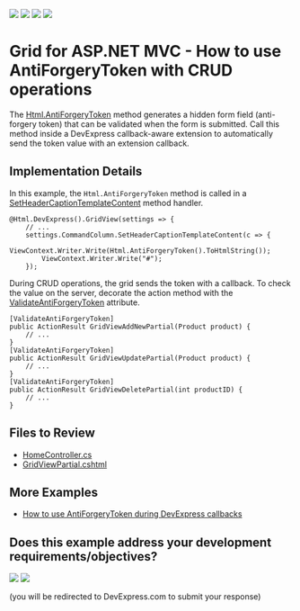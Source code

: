 <!-- default badges list -->
![](https://img.shields.io/endpoint?url=https://codecentral.devexpress.com/api/v1/VersionRange/128551914/18.2.4%2B)
[![](https://img.shields.io/badge/Open_in_DevExpress_Support_Center-FF7200?style=flat-square&logo=DevExpress&logoColor=white)](https://supportcenter.devexpress.com/ticket/details/T292767)
[![](https://img.shields.io/badge/📖_How_to_use_DevExpress_Examples-e9f6fc?style=flat-square)](https://docs.devexpress.com/GeneralInformation/403183)
[![](https://img.shields.io/badge/💬_Leave_Feedback-feecdd?style=flat-square)](#does-this-example-address-your-development-requirementsobjectives)
<!-- default badges end -->

# Grid for ASP.NET MVC - How to use AntiForgeryToken with CRUD operations

The [Html.AntiForgeryToken](https://learn.microsoft.com/en-us/dotnet/api/system.web.mvc.htmlhelper.antiforgerytoken) method generates a hidden form field (anti-forgery token) that can be validated when the form is submitted. Call this method inside a DevExpress callback-aware extension to automatically send the token value with an extension callback.

## Implementation Details

In this example, the `Html.AntiForgeryToken` method is called in a [SetHeaderCaptionTemplateContent](https://docs.devexpress.com/AspNetMvc/DevExpress.Web.Mvc.GridViewSettings.SetHeaderCaptionTemplateContent(System.Action-DevExpress.Web.GridViewHeaderTemplateContainer-)) method handler.

```scharp
@Html.DevExpress().GridView(settings => {
    // ...
    settings.CommandColumn.SetHeaderCaptionTemplateContent(c => {  
        ViewContext.Writer.Write(Html.AntiForgeryToken().ToHtmlString());  
        ViewContext.Writer.Write("#");  
    });  
```
During CRUD operations, the grid sends the token with a callback. To check the value on the server, decorate the action method with the [ValidateAntiForgeryToken](https://learn.microsoft.com/en-us/dotnet/api/system.web.mvc.validateantiforgerytokenattribute) attribute.

```scharp
[ValidateAntiForgeryToken]  
public ActionResult GridViewAddNewPartial(Product product) {
    // ...
}  
[ValidateAntiForgeryToken]  
public ActionResult GridViewUpdatePartial(Product product) {
    // ...
}  
[ValidateAntiForgeryToken]  
public ActionResult GridViewDeletePartial(int productID) {
    // ...
}  
```

## Files to Review

* [HomeController.cs](./CS/T292767/Controllers/HomeController.cs)
* [GridViewPartial.cshtml](./CS/T292767/Views/Home/GridViewPartial.cshtml)

## More Examples 
* [How to use AntiForgeryToken during DevExpress callbacks](https://github.com/DevExpress-Examples/asp-net-mvc-antiforgerytoken-during-devexpress-callbacks)

<!-- feedback -->
## Does this example address your development requirements/objectives?

[<img src="https://www.devexpress.com/support/examples/i/yes-button.svg"/>](https://www.devexpress.com/support/examples/survey.xml?utm_source=github&utm_campaign=asp-net-mvc-grid-antiforgerytoken-with-crud-operations&~~~was_helpful=yes) [<img src="https://www.devexpress.com/support/examples/i/no-button.svg"/>](https://www.devexpress.com/support/examples/survey.xml?utm_source=github&utm_campaign=asp-net-mvc-grid-antiforgerytoken-with-crud-operations&~~~was_helpful=no)

(you will be redirected to DevExpress.com to submit your response)
<!-- feedback end -->
